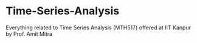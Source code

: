 # Time-Series-Analysis
Everything related to Time Series Analysis (MTH517) offered at IIT Kanpur by Prof. Amit Mitra
